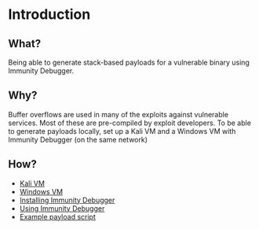 # Introduction

## What?

Being able to generate stack-based payloads for a vulnerable binary using Immunity Debugger.

## Why?

Buffer overflows are used in many of the exploits against vulnerable services. Most of these are pre-compiled by 
exploit developers. To be able to generate payloads locally, set up a Kali VM and a Windows VM with Immunity Debugger
(on the same network)

## How?

* [Kali VM](kali.md)
* [Windows VM](windows.md)
* [Installing Immunity Debugger](immunity.md)
* [Using Immunity Debugger](overflow1.md)
* [Example payload script](overflow10.md)

